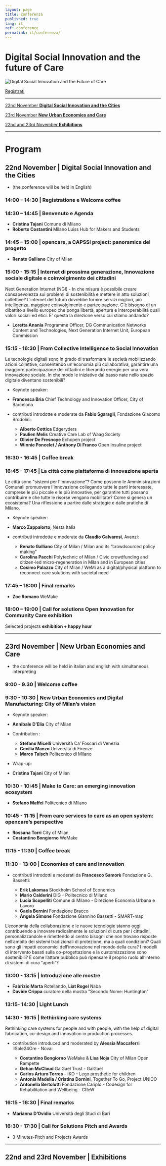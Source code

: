 ```yaml
---
layout: page
title: conferenza
published: true
lang: it
ref: conference
permalink: it/conferenza/
---
```

# Digital Social Innovation and the future of Care

![Digital Social Innovation and the Future of Care]({{site.baseurl}}/assets/OC-finalconf04.jpg)

<a href="https://www.eventbrite.it/e/biglietti-conferenza-finale-del-progetto-eu-opencare-38492812037?aff=efbevent&mc_cid=e1bdf7877e&mc_eid=73a6661c4d" class="btn">Registrati</a>

---

[22nd November **Digital Social Innovation and the Cities**](#22nov)

[23rd November **New Urban Economies and Care**](#23nov)

[22nd and 23rd November **Exhibitions**](#exhibitions)

-----

# Program

## <a name="22nov"></a> 22nd November | **Digital Social Innovation and the Cities**
 - (the conference will be held in English)

### 14:00 – 14:30 | **Registratione e Welcome coffee**

### 14:30 – 14:45 | **Benvenuto e Agenda**
 - **Cristina Tajani** Comune di Milano
 - **Roberto Costantini** Milano Luiss Hub for Makers and Students

### 14:45 – 15:00 | **opencare, a CAPSSI project: panoramica del progetto**
 - **Renato Galliano** City of Milan

### 15:00 - 15:15 | **Internet di prossima generazione, Innovazione sociale digitale e coinvolgimento dei cittadini**

Next Generation Internet (NGI) - In che misura è possibile creare consapevolezza sui problemi di sostenibilità e mettere in atto soluzioni collettive? L'internet del futuro dovrebbe fornire servizi migliori, più intelligenza, maggiore coinvolgimento e partecipazione. C'è bisogno di un dibattito a livello europeo che ponga libertà, apertura e interoperabilità quali valori sociali ed etici. E' questa la direzione verso cui stiamo andando?

 - **Loretta Anania** Programme Officer, DG Communication Networks Content and Technologies, Next Generation Internet Unit, European Commission

### 15:15 - 16:30 |	**From Collective Intelligence to Social Innovation**

 Le tecnologie digitali sono in grado di trasformare le società mobilizzando azioni collettive, consentendo un'economia più collaborativa, garantire una maggiore partecipazione dei cittadini e liberando energie per una vera innovazione sociale. In che modo le iniziative dal basso nate nello spazio digitale diventano sostenibili?

- Keynote speaker:

- **Francesca Bria** Chief Technology and Innovation Officer, City of Barcelona

- contributi introdotte e moderate da **Fabio Sgaragli**, Fondazione Giacomo Brodolini:

  - **Alberto Cottica** Edgeryders
  - **Paulien Melis** Creative Care Lab of Waag Society
  - **Olivier De Fresnoye** Echopen project
  - **Winnie Poncelet / Anthony Di Franco** Open Insuline project

### 16:30 - 16:45 |	**Coffee break**

### 16:45 - 17:45 | **La città come piattaforma di innovazione aperta**

Le città sono "sistemi per l'innovazione"? Come possono le Amministrazioni Comunali promuovere l'innovazione collegando tutte le parti interessate, comprese le più piccole e le più innovative, per garantire tutti possano contribuire e che tutte le risorse vengano mobilitate? Come si genera un ecosistema? Una riflessione a partire dalle strategie e dalle pratiche di Milano.

- Keynote speaker:

- **Marco Zappalorto**, Nesta Italia

- contributi introdotte e moderate da **Claudio Calvaresi**, Avanzi:

  - **Renato Galliano**  City of Milan / Milan and its “crowdsourced policy making”
  - **Carolina Pacchi**  Polytechnic of Milan  / Civic crowdfunding and citizen-led micro-regeneration in Milan and in European cities
  - **Cosimo Palazzo** City of Milan / WeMi as a digital/physical platform to reconnect care solutions with societal need

###	17:45 – 18:00	|	**Final remarks**

- **Zoe Romano** WeMake

###	18:00 – 19:00	|	**Call for solutions Open Innovation for Community Care exhibition**
Selected projects **exhibition + happy hour**

---

## <a name="23nov"></a> 23rd November | **New Urban Economies and Care**
   - the conference will be held in italian and english with simultaneous interpreting

###	9:00 - 9.30 | **Welcome coffee**

###	9:30 - 10:30 | **New Urban Economies and Digital Manufacturing: City of Milan’s vision**

- Keynote speaker:

- **Annibale D’Elia** City of Milan

- Contribution :

    - **Stefano Micelli** Università Ca’ Foscari di Venezia
    - **Cecilia Manzo** Università di Firenze
    - **Marco Taisch** Politecnico di Milano


- Wrap-up:

- **Cristina Tajani** City of Milan

###	10:30 - 10:45	|	**Make to Care: an emerging innovation ecosystem**
- **Stefano Maffei** Politecnico di Milano

### 10:45 - 11:15	|	**From care services to care as an open system: opencare’s perspective**

- **Rossana Torri** City of Milan
- **Costantino Bongiorno** WeMake

###	11:15 - 11:30 |	**Coffee break**

###	11:30 - 13:00 |	**Economies of care and innovation**

- contributi introdotti e moderati da **Francesco Samorè** Fondazione G. Bassetti:

  - **Erik Lakomaa** Stockholm School of Economics
  - **Mario Calderini** DIG - Politecnico di Milano
  - **Lucia Scopelliti** Comune di Milano - Direzione Economia Urbana e Lavoro
  - **Gaela Bernini** Fondazione Bracco
  - **Angela Simone** Fondazione Giannino Bassetti - SMART-map

L’economia della collaborazione e le nuove tecnologie stanno oggi contribuendo a innovare radicalmente le soluzioni di cura per i cittadini, personalizzandole e rimettendo al centro bisogni che non trovano risposte nell’ambito dei sistemi tradizionali di protezione, ma a quali condizioni? Quali sono gli impatti economici dell’innovazione nel mondo della cura? I modelli di intervento basati sulla co-progettazione e la customizzazione sono sostenibili? E come l’attore pubblico può ripensare il proprio ruolo all’interno di sistemi di cura “aperti”?

###	13:00 - 13:15	|	**Introduzione alle mostre**

- **Fabrizio Marta** Rotellando, **Liat Rogel** Naba
- **Davide Crippa** curatore della mostra "Secondo Nome: Huntington"

###	13:15- 14:30	|	**Light Lunch**

###	14:30 - 16:15	|	**Rethinking care systems**

Rethinking care systems for people and with people, with the help of digital fabrication, co-design and innovation in production processes.

- contribution introduced and moderated by **Alessia Maccaferri** IlSole24Ore - Nova:

  - **Costantino Bongiorno** WeMake & **Lisa Noja** City of Milan  Open Rampette
  - **Gehan McCloud** GalGael Trust - GalGael
  - **Carlos Arturo Torres** - IKO - Lego prosthetic for children
  - **Antonia Madella / Cristina Dornini**, Together To Go, Project UNICO
  - **Antonella Bertolotti** Fondazione Cariplo - Codesign for Rehabilitation and Wellbeing - CReW

###	16:15 - 16:30	|	**Final remarks**

 - **Marianna D’Ovidio** Università degli Studi di Bari

###	16:30 - 17:30  |	**Call for Solutions Pitch and Awards**
- 3 Minutes-Pitch and Projects Awards

---

## <a name="exhibitions"></a> 22nd and 23rd November |  **Exhibitions**

